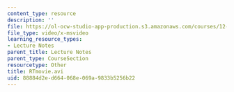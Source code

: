 ```yaml
---
content_type: resource
description: ''
file: https://ol-ocw-studio-app-production.s3.amazonaws.com/courses/12-520-geodynamics-fall-2006/88884d2ed664068e069a9833b5256b22_RTmovie.avi
file_type: video/x-msvideo
learning_resource_types:
- Lecture Notes
parent_title: Lecture Notes
parent_type: CourseSection
resourcetype: Other
title: RTmovie.avi
uid: 88884d2e-d664-068e-069a-9833b5256b22
---
```

